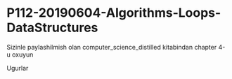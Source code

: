 # P112-20190604-Algorithms-Loops-DataStructures

Sizinle paylashilmish olan computer_science_distilled kitabindan chapter 4-u oxuyun

Ugurlar